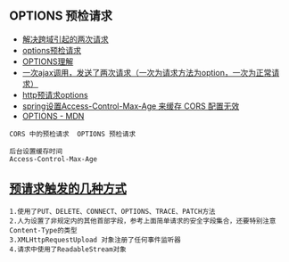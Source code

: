 ##  OPTIONS 预检请求
* [解决跨域引起的两次请求](https://blog.csdn.net/joefany/article/details/79065879)
* [options预检请求](https://blog.csdn.net/weixin_33885253/article/details/90989762)
* [OPTIONS理解](https://www.cnblogs.com/heioray/p/9392533.html)
* [一次ajax调用，发送了两次请求（一次为请求方法为option，一次为正常请求）](https://blog.csdn.net/weixin_38958405/article/details/81016246)
* [http预请求options](https://blog.csdn.net/kahhy/article/details/81563063)
* [spring设置Access-Control-Max-Age 来缓存 CORS 配置无效](https://my.oschina.net/mobinchao/blog/908834)
* [OPTIONS - MDN](https://developer.mozilla.org/zh-CN/docs/Web/HTTP/Methods/OPTIONS)
```
CORS 中的预检请求  OPTIONS 预检请求

后台设置缓存时间
Access-Control-Max-Age
```


## [预请求触发的几种方式](https://blog.csdn.net/weixin_42204698/article/details/93631856)
```
1.使用了PUT、DELETE、CONNECT、OPTIONS、TRACE、PATCH方法
2.人为设置了非规定内的其他首部字段，参考上面简单请求的安全字段集合，还要特别注意Content-Type的类型
3.XMLHttpRequestUpload 对象注册了任何事件监听器
4.请求中使用了ReadableStream对象
```